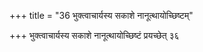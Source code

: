 +++
title = "36 भुक्त्वाचार्यस्य सकाशे नानूत्थायोच्छिष्टम्"

+++
भुक्त्वाचार्यस्य सकाशे नानूत्थायोच्छिष्टं प्रयच्छेत् ३६